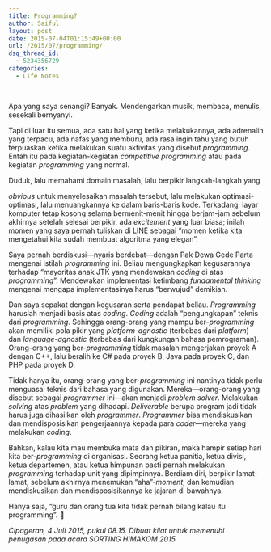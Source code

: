 ```yaml
---
title: Programming?
author: Saiful
layout: post
date: 2015-07-04T01:15:49+00:00
url: /2015/07/programming/
dsq_thread_id:
  - 5234356729
categories:
  - Life Notes

---
```

Apa yang saya senangi? Banyak. Mendengarkan musik, membaca, menulis, sesekali bernyanyi.

Tapi di luar itu semua, ada satu hal yang ketika melakukannya, ada adrenalin yang terpacu, ada nafas yang memburu, ada rasa ingin tahu yang butuh terpuaskan ketika melakukan suatu aktivitas yang disebut _programming_. Entah itu pada kegiatan-kegiatan _competitive programming_ atau pada kegiatan _programming_ yang normal.

<!--more-->Duduk, lalu memahami domain masalah, lalu berpikir langkah-langkah yang 

_obvious_ untuk menyelesaikan masalah tersebut, lalu melakukan optimasi-optimasi, lalu menuangkannya ke dalam baris-baris kode. Terkadang, layar komputer tetap kosong selama bermenit-menit hingga berjam-jam sebelum akhirnya setelah selesai berpikir, ada _excitement_ yang luar biasa; inilah momen yang saya pernah tuliskan di LINE sebagai “momen ketika kita mengetahui kita sudah membuat algoritma yang elegan”.

Saya pernah berdiskusi—nyaris berdebat—dengan Pak Dewa Gede Parta mengenai istilah _programming_ ini. Beliau mengungkapkan kegusarannya terhadap “mayoritas anak JTK yang mendewakan _coding_ di atas _programming_”. Mendewakan implementasi ketimbang _fundamental thinking_ mengenai mengapa implementasinya harus “berwujud” demikian.

Dan saya sepakat dengan kegusaran serta pendapat beliau. _Programming_ haruslah menjadi basis atas _coding_. _Coding_ adalah “pengungkapan” teknis dari _programming_. Sehingga orang-orang yang mampu ber-_programming_ akan memiliki pola pikir yang _platform-agnostic_ (terbebas dari _platform_) dan _language-agnostic_ (terbebas dari kungkungan bahasa pemrograman). Orang-orang yang ber-_programming_ tidak masalah mengerjakan proyek A dengan C++, lalu beralih ke C# pada proyek B, Java pada proyek C, dan PHP pada proyek D.

Tidak hanya itu, orang-orang yang ber-_programming_ ini nantinya tidak perlu menguasai teknis dari bahasa yang digunakan. Mereka—orang-orang yang disebut sebagai _programmer_ ini—akan menjadi _problem solver_. Melakukan _solving_ atas _problem_ yang dihadapi. _Deliverable_ berupa program jadi tidak harus juga dihasilkan oleh _programmer_. _Programmer_ bisa mendiskusikan dan mendisposisikan pengerjaannya kepada para _coder_—mereka yang melakukan _coding_.

Bahkan, kalau kita mau membuka mata dan pikiran, maka hampir setiap hari kita ber-_programming_ di organisasi. Seorang ketua panitia, ketua divisi, ketua departemen, atau ketua himpunan pasti pernah melakukan _programming_ terhadap unit yang dipimpinnya. Berdiam diri, berpikir lamat-lamat, sebelum akhirnya menemukan “aha”-_moment_, dan kemudian mendiskusikan dan mendisposisikannya ke jajaran di bawahnya.

Hanya saja, “guru dan orang tua kita tidak pernah bilang kalau itu programming”. 🙂

_Cipageran, 4 Juli 2015, pukul 08.15. Dibuat kilat untuk memenuhi penugasan pada acara SORTING HIMAKOM 2015._